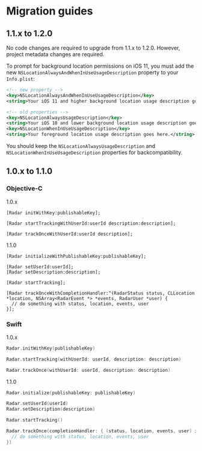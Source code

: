# Migration guides

## 1.1.x to 1.2.0

No code changes are required to upgrade from 1.1.x to 1.2.0. However, project metadata changes are required.

To prompt for background location permissions on iOS 11, you must add the new `NSLocationAlwaysAndWhenInUseUsageDescription` property to your `Info.plist`:

```xml
<!-- new property -->
<key>NSLocationAlwaysAndWhenInUseUsageDescription</key>
<string>Your iOS 11 and higher background location usage description goes here.</string>

<!-- old properties -->
<key>NSLocationAlwaysUsageDescription</key>
<string>Your iOS 10 and lower background location usage description goes here.</string>
<key>NSLocationWhenInUseUsageDescription</key>
<string>Your foreground location usage description goes here.</string>
```

You should keep the `NSLocationAlwaysUsageDescription` and `NSLocationWhenInUseUsageDescription` properties for backcompatibility.

## 1.0.x to 1.1.0

### Objective-C

1.0.x

```objc
[Radar initWithKey:publishableKey];

[Radar startTrackingWithUserId:userId description:description];

[Radar trackOnceWithUserId:userId description];
```

1.1.0

```objc
[Radar initializeWithPublishableKey:publishableKey];

[Radar setUserId:userId];
[Radar setDescription:description];

[Radar startTracking];

[Radar trackOnceWithCompletionHandler:^(RadarStatus status, CLLocation *location, NSArray<RadarEvent *> *events, RadarUser *user) {
  // do something with status, location, events, user
}];
```

### Swift

1.0.x

```swift
Radar.initWithKey(publishableKey)

Radar.startTracking(withUserId: userId, description: description)

Radar.trackOnce(withUserId: userId, description: description)
```

1.1.0

```swift
Radar.initialize(publishableKey: publishableKey)

Radar.setUserId(userId)
Radar.setDescription(description)

Radar.startTracking()

Radar.trackOnce(completionHandler: { (status, location, events, user) in
  // do something with status, location, events, user
})
```
